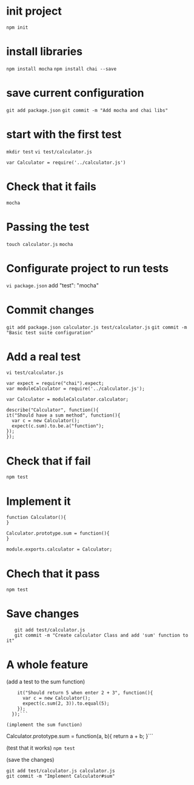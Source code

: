 # init project
`npm init`

# install libraries
`npm install mocha`
`npm install chai --save`

# save current configuration
`git add package.json`
`git commit -m "Add mocha and chai libs"`

# start with the first test
`mkdir test`
`vi test/calculator.js`

  ```
  var Calculator = require('../calculator.js')
  ```
# Check that it fails
`mocha`

# Passing the test
`touch calculator.js`
`mocha`

# Configurate project to run tests
`vi package.json`
add "test": "mocha"

# Commit changes
`git add package.json calculator.js test/calculator.js`
`git commit -m "Basic test suite configuration"`

# Add a real test
`vi test/calculator.js`

  ```
var expect = require("chai").expect;
var moduleCalculator = require('../calculator.js');

var Calculator = moduleCalculator.calculator;

describe("Calculator", function(){
  it("Should have a sum method", function(){
    var c = new Calculator();
    expect(c.sum).to.be.a("function");
  });
});
  ```

# Check that if fail
`npm test`

# Implement it
```
function Calculator(){
}

Calculator.prototype.sum = function(){
}

module.exports.calculator = Calculator;
```

# Chech that it pass
`npm test`

# Save changes
 ```git add calculator.js
    git add test/calculator.js
    git commit -m "Create calculator Class and add 'sum' function to it"
  ```

# A whole feature
(add a test to the sum function)
``` describe("#sum", function(){
    it("Should return 5 when enter 2 + 3", function(){
      var c = new Calculator();
      expect(c.sum(2, 3)).to.equal(5);
    });
  });```

(implement the sum function)
```
Calculator.prototype.sum = function(a, b){
  return a + b;
}```

(test that it works)
`npm test`

(save the changes)
```
git add test/calculator.js calculator.js
git commit -m "Implement Calculator#sum"
```
